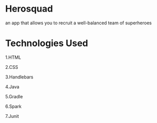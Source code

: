 # Herosquad
an app that allows you to recruit a well-balanced team of superheroes

# Technologies Used
1.HTML

2.CSS

3.Handlebars

4.Java

5.Gradle

6.Spark

7.Junit
